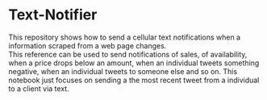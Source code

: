 # Text-Notifier
This repository shows how to send a cellular text notifications when a information scraped from a web page changes.  
This reference can be used to send notifications of sales, of availability, when a price drops below an amount, when an individual tweets something negative, when an individual tweets to someone else and so on. 
This notebook just focuses on sending a the most recent tweet from a individual to a client via text.
